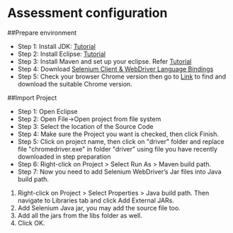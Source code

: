 # Assessment configuration
##Prepare environment

- Step 1: Install JDK: [Tutorial](https://www.guru99.com/install-java.html)
- Step 2: Install Eclipse: [Tutorial](https://www.eclipse.org/downloads/)
- Step 3: Install Maven and set up your eclipse. Refer [Tutorial](https://www.guru99.com/maven-jenkins-with-selenium-complete-tutorial.html)
- Step 4: Download [Selenium Client & WebDriver Language Bindings](https://selenium-release.storage.googleapis.com/3.141/selenium-java-3.141.59.zip)
- Step 5: Check your browser Chrome version then go to [Link](https://chromedriver.chromium.org/downloads) to find and download the suitable Chrome version. 


##Import Project

- Step 1: Open Eclipse
- Step 2: Open File->Open project from file system
- Step 3: Select the location of the Source Code
- Step 4: Make sure the Project you want is checked, then click Finish.
- Step 5: Click on project name, then click on "driver" folder and replace file "chromedriver.exe" in folder "driver" using file you have recently downloaded in step preparation
- Step 6: Right-click on Project > Select Run As > Maven build path. 
- Step 7: Now you need to add Selenium WebDriver’s Jar files into Java build path.
1) Right-click on Project > Select Properties > Java build path. Then navigate to Libraries tab and click Add External JARs.
2) Add Selenium Java jar, you may add the source file too.
3) Add all the jars from the libs folder as well.
4) Click OK.
